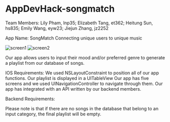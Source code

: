 # AppDevHack-songmatch
Team Members:
Lily Pham, lnp35; Elizabeth Tang, et362; Heitung Sun, hs835; Emily Wang, eyw23; Jiejun Zhang, jz2252

App Name: SongMatch
Connecting unique users to unique music

![screen1](https://user-images.githubusercontent.com/43019442/144697109-340e45b2-8bcb-41bf-808a-ef367557471e.png)
![screen2](https://user-images.githubusercontent.com/43019442/144697110-4d8e84ee-f041-4f72-8bfd-0102361de203.png)


Our app allows users to input their mood and/or preferred genre to generate a playlist from our database of songs. 

IOS Requirements:
We used NSLayoutConstraint to position all of our app functions.
Our playlist is displayed in a UITableView
Our app has five screens and we used UINavigationController to navigate through them.
Our app has integrated with an API written by our backend members.


Backend Requirements:



Please note is that if there are no songs in the database that belong to an input category, the final playlist will be empty.

